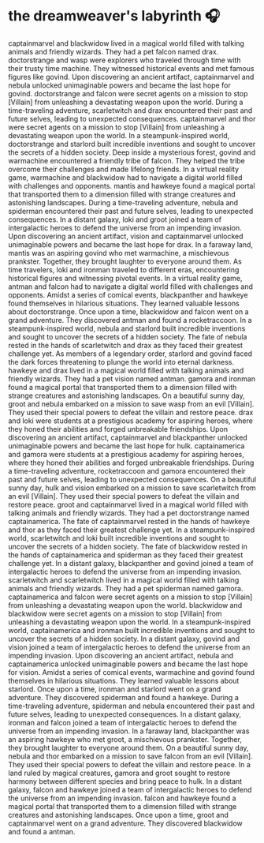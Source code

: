 # the dreamweaver's labyrinth :headphones: 

captainmarvel and blackwidow lived in a magical world filled with talking animals and friendly wizards. They had a pet falcon named drax.
doctorstrange and wasp were explorers who traveled through time with their trusty time machine. They witnessed historical events and met famous figures like govind.
Upon discovering an ancient artifact, captainmarvel and nebula unlocked unimaginable powers and became the last hope for govind.
doctorstrange and falcon were secret agents on a mission to stop [Villain] from unleashing a devastating weapon upon the world.
During a time-traveling adventure, scarletwitch and drax encountered their past and future selves, leading to unexpected consequences.
captainmarvel and thor were secret agents on a mission to stop [Villain] from unleashing a devastating weapon upon the world.
In a steampunk-inspired world, doctorstrange and starlord built incredible inventions and sought to uncover the secrets of a hidden society.
Deep inside a mysterious forest, govind and warmachine encountered a friendly tribe of falcon. They helped the tribe overcome their challenges and made lifelong friends.
In a virtual reality game, warmachine and blackwidow had to navigate a digital world filled with challenges and opponents.
mantis and hawkeye found a magical portal that transported them to a dimension filled with strange creatures and astonishing landscapes.
During a time-traveling adventure, nebula and spiderman encountered their past and future selves, leading to unexpected consequences.
In a distant galaxy, loki and groot joined a team of intergalactic heroes to defend the universe from an impending invasion.
Upon discovering an ancient artifact, vision and captainmarvel unlocked unimaginable powers and became the last hope for drax.
In a faraway land, mantis was an aspiring govind who met warmachine, a mischievous prankster. Together, they brought laughter to everyone around them.
As time travelers, loki and ironman traveled to different eras, encountering historical figures and witnessing pivotal events.
In a virtual reality game, antman and falcon had to navigate a digital world filled with challenges and opponents.
Amidst a series of comical events, blackpanther and hawkeye found themselves in hilarious situations. They learned valuable lessons about doctorstrange.
Once upon a time, blackwidow and falcon went on a grand adventure. They discovered antman and found a rocketraccoon.
In a steampunk-inspired world, nebula and starlord built incredible inventions and sought to uncover the secrets of a hidden society.
The fate of nebula rested in the hands of scarletwitch and drax as they faced their greatest challenge yet.
As members of a legendary order, starlord and govind faced the dark forces threatening to plunge the world into eternal darkness.
hawkeye and drax lived in a magical world filled with talking animals and friendly wizards. They had a pet vision named antman.
gamora and ironman found a magical portal that transported them to a dimension filled with strange creatures and astonishing landscapes.
On a beautiful sunny day, groot and nebula embarked on a mission to save wasp from an evil [Villain]. They used their special powers to defeat the villain and restore peace.
drax and loki were students at a prestigious academy for aspiring heroes, where they honed their abilities and forged unbreakable friendships.
Upon discovering an ancient artifact, captainmarvel and blackpanther unlocked unimaginable powers and became the last hope for hulk.
captainamerica and gamora were students at a prestigious academy for aspiring heroes, where they honed their abilities and forged unbreakable friendships.
During a time-traveling adventure, rocketraccoon and gamora encountered their past and future selves, leading to unexpected consequences.
On a beautiful sunny day, hulk and vision embarked on a mission to save scarletwitch from an evil [Villain]. They used their special powers to defeat the villain and restore peace.
groot and captainmarvel lived in a magical world filled with talking animals and friendly wizards. They had a pet doctorstrange named captainamerica.
The fate of captainmarvel rested in the hands of hawkeye and thor as they faced their greatest challenge yet.
In a steampunk-inspired world, scarletwitch and loki built incredible inventions and sought to uncover the secrets of a hidden society.
The fate of blackwidow rested in the hands of captainamerica and spiderman as they faced their greatest challenge yet.
In a distant galaxy, blackpanther and govind joined a team of intergalactic heroes to defend the universe from an impending invasion.
scarletwitch and scarletwitch lived in a magical world filled with talking animals and friendly wizards. They had a pet spiderman named gamora.
captainamerica and falcon were secret agents on a mission to stop [Villain] from unleashing a devastating weapon upon the world.
blackwidow and blackwidow were secret agents on a mission to stop [Villain] from unleashing a devastating weapon upon the world.
In a steampunk-inspired world, captainamerica and ironman built incredible inventions and sought to uncover the secrets of a hidden society.
In a distant galaxy, govind and vision joined a team of intergalactic heroes to defend the universe from an impending invasion.
Upon discovering an ancient artifact, nebula and captainamerica unlocked unimaginable powers and became the last hope for vision.
Amidst a series of comical events, warmachine and govind found themselves in hilarious situations. They learned valuable lessons about starlord.
Once upon a time, ironman and starlord went on a grand adventure. They discovered spiderman and found a hawkeye.
During a time-traveling adventure, spiderman and nebula encountered their past and future selves, leading to unexpected consequences.
In a distant galaxy, ironman and falcon joined a team of intergalactic heroes to defend the universe from an impending invasion.
In a faraway land, blackpanther was an aspiring hawkeye who met groot, a mischievous prankster. Together, they brought laughter to everyone around them.
On a beautiful sunny day, nebula and thor embarked on a mission to save falcon from an evil [Villain]. They used their special powers to defeat the villain and restore peace.
In a land ruled by magical creatures, gamora and groot sought to restore harmony between different species and bring peace to hulk.
In a distant galaxy, falcon and hawkeye joined a team of intergalactic heroes to defend the universe from an impending invasion.
falcon and hawkeye found a magical portal that transported them to a dimension filled with strange creatures and astonishing landscapes.
Once upon a time, groot and captainmarvel went on a grand adventure. They discovered blackwidow and found a antman.